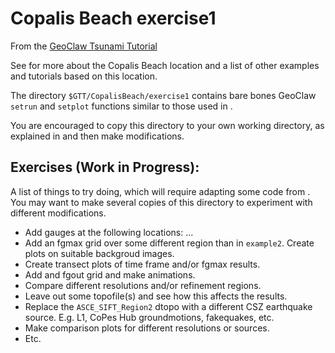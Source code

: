# Copalis Beach exercise1

From the
[GeoClaw Tsunami Tutorial](https://rjleveque.github.io/geoclaw_tsunami_tutorial)

See [](../README) for more about the Copalis Beach location and a
list of other examples and tutorials based on this location.

The directory `$GTT/CopalisBeach/exercise1`
contains bare bones GeoClaw `setrun` and `setplot` functions 
similar to those used in [](../example1/README).

You are encouraged to copy this directory to your own working directory,
as explained in [](../../workflow) and then make modifications.


## Exercises (Work in Progress):

A list of things to try doing, which will require adapting some code from
[](../example2/README).
You may want to make several copies of this directory to experiment with
different modifications.

- Add gauges at the following locations: ...
- Add an fgmax grid over some different region than in `example2`.
  Create plots on suitable backgroud images.
- Create transect plots of time frame and/or fgmax results.
- Add and fgout grid and make animations.
- Compare different resolutions and/or refinement regions.
- Leave out some topofile(s) and see how this affects the results.
- Replace the `ASCE_SIFT_Region2` dtopo with a different CSZ earthquake
  source. E.g. L1, CoPes Hub groundmotions, fakequakes, etc.
- Make comparison plots for different resolutions or sources.
- Etc.

